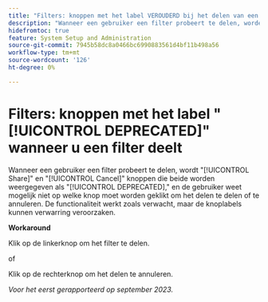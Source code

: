 ```yaml
---
title: "Filters: knoppen met het label VEROUDERD bij het delen van een filter"
description: "Wanneer een gebruiker een filter probeert te delen, worden zowel de knoppen Delen als Annuleren weergegeven als GEDEPRECEERD. De gebruiker weet mogelijk niet met welke knop kan worden geklikt om het gedeelde gedeelte te delen of te annuleren. De functionaliteit werkt zoals verwacht, maar de knoplabels kunnen verwarring veroorzaken."
hidefromtoc: true
feature: System Setup and Administration
source-git-commit: 7945b58dc8a0466bc6990883561d4bf11b498a56
workflow-type: tm+mt
source-wordcount: '126'
ht-degree: 0%

---
```



# Filters: knoppen met het label &quot;[!UICONTROL DEPRECATED]&quot; wanneer u een filter deelt

Wanneer een gebruiker een filter probeert te delen, wordt &quot;[!UICONTROL Share]&quot; en &quot;[!UICONTROL Cancel]&quot; knoppen die beide worden weergegeven als &quot;[!UICONTROL DEPRECATED],&quot; en de gebruiker weet mogelijk niet op welke knop moet worden geklikt om het delen te delen of te annuleren. De functionaliteit werkt zoals verwacht, maar de knoplabels kunnen verwarring veroorzaken.

**Workaround**

Klik op de linkerknop om het filter te delen.

of

Klik op de rechterknop om het delen te annuleren.

_Voor het eerst gerapporteerd op september 2023._
